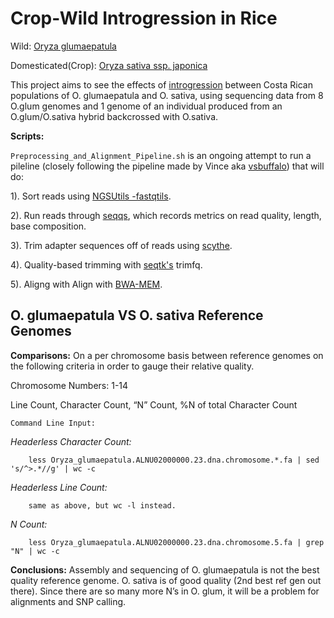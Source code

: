 # Crop-Wild Introgression in Rice

Wild: [Oryza glumaepatula](http://plants.ensembl.org/Oryza_sativa/Info/Index)

Domesticated(Crop): [Oryza sativa ssp. japonica](http://plants.ensembl.org/Oryza_glumaepatula/Info/Index)

This project aims to see the effects of [introgression](http://en.wikipedia.org/wiki/Introgression) between Costa Rican populations of O. glumaepatula and O. sativa, using sequencing data from 8 O.glum genomes and 1 genome of an individual produced from an O.glum/O.sativa hybrid backcrossed with O.sativa.

**Scripts:**

`Preprocessing_and_Alignment_Pipeline.sh` is an ongoing attempt to run a pileline (closely following the pipeline made by Vince aka [vsbuffalo](https://github.com/RILAB/paap/blob/master/README.md)) that will do:

 1). Sort reads using [NGSUtils -fastqtils](http://ngsutils.org/modules/fastqutils/).
 
 2). Run reads through [seqqs](https://github.com/vsbuffalo/seqqs), which records metrics on read quality, length, base composition.
 
 3). Trim adapter sequences off of reads using [scythe](https://github.com/vsbuffalo/scythe).
 
 4). Quality-based trimming with [seqtk's](https://github.com/lh3/seqtk) trimfq.
 
 5). Aligng with Align with [BWA-MEM](https://github.com/lh3/bwa).


## O. glumaepatula VS O. sativa Reference Genomes 

**Comparisons:**
On a per chromosome basis between reference genomes on the following criteria in order to gauge their relative quality.

Chromosome Numbers: 1-14

Line Count, Character Count, “N” Count, %N of total Character Count

`Command Line Input:`

*Headerless Character Count:*

		less Oryza_glumaepatula.ALNU02000000.23.dna.chromosome.*.fa | sed 's/^>.*//g' | wc -c


*Headerless Line Count:*

		same as above, but wc -l instead.
	
*N Count:*

		less Oryza_glumaepatula.ALNU02000000.23.dna.chromosome.5.fa | grep "N" | wc -c


**Conclusions:** 
Assembly and sequencing of O. glumaepatula is not the best quality reference genome. O. sativa is of good quality (2nd best ref gen out there). Since there are so many more N’s in O. glum, it will be a problem for alignments and SNP calling.

